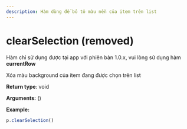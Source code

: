 ```yaml
---
description: Hàm dùng để bỏ tô màu nền của item trên list
---
```


# clearSelection (removed)

Hàm chỉ sử dụng được tại app với phiên bản 1.0.x, vui lòng sử dụng hàm **currentRow**

Xóa màu background của item đang được chọn trên list

**Return type**: void

**Arguments:** ()

**Example:**

```javascript
p.clearSelection()
```
